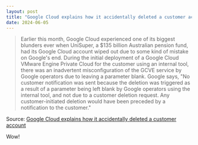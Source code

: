 ```yaml
---
layout: post
title: "Google Cloud explains how it accidentally deleted a customer account"
date: 2024-06-05
---
```


> Earlier this month, Google Cloud experienced one of its biggest blunders
ever when UniSuper, a $135 billion Australian pension fund, had its Google
Cloud account wiped out due to some kind of mistake on Google's end. During
the initial deployment of a Google Cloud VMware Engine Private Cloud for
the customer using an internal tool, there was an inadvertent
misconfiguration of the GCVE service by Google operators due to leaving a
parameter blank. Google says, "No customer notification was sent because
the deletion was triggered as a result of a parameter being left blank by
Google operators using the internal tool, and not due to a customer
deletion request. Any customer-initiated deletion would have been preceded
by a notification to the customer."

Source: [Google Cloud explains how it accidentally deleted a customer
account](https://arstechnica.com/?p=2027704)

Wow!

